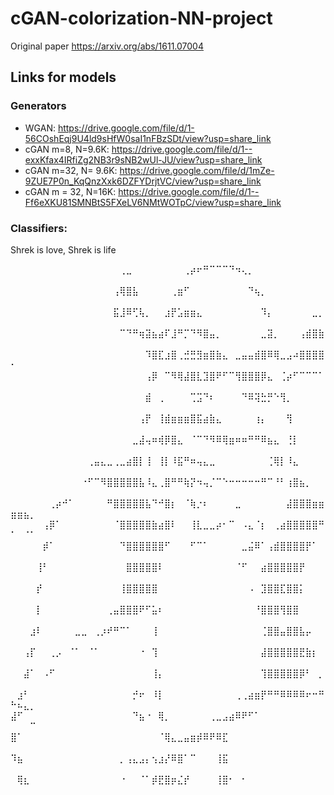 # cGAN-colorization-NN-project

Original paper https://arxiv.org/abs/1611.07004


## Links for models

### Generators

* WGAN: https://drive.google.com/file/d/1-56COshEqj9U4ld9sHfW0saI1nFBzSDt/view?usp=share_link
* cGAN m=8, N=9.6K: https://drive.google.com/file/d/1--exxKfax4IRfiZg2NB3r9sNB2wUl-JU/view?usp=share_link
* cGAN m=32, N= 9.6K: https://drive.google.com/file/d/1mZe-9ZUE7P0n_KqQnzXxk6DZFYDrjtVC/view?usp=share_link
* cGAN m = 32, N=16K: https://drive.google.com/file/d/1--Ff6eXKU81SMNBtS5FXeLV6NMtWOTpC/view?usp=share_link

### Classifiers:



Shrek is love, Shrek is life

⠀⠀⠀⠀⠀⠀⠀⠀⠀⠀⠀⠀⠀⠀⠀⠀⠀⢀⣀⠀⠀⠀⠀⠀⠀⠀⠀⢀⡴⠖⠛⠉⠉⠉⠙⠲⢄⡀⠀⠀⠀⠀⠀⠀⠀⠀⠀⠀⠀⠀⠀⠀⠀
⠀⠀⠀⠀⠀⠀⠀⠀⠀⠀⠀⠀⠀⠀⠀⠀⢠⢿⣿⣧⠀⠀⠀⠀⠀⢀⣶⠋⠀⠀⠀⠀⠀⠀⠀⠀⠀⠙⢦⡀⠀⠀⠀⠀⠀⠀⠀⠀⠀⠀⠀⠀⠀
⠀⠀⠀⠀⠀⠀⠀⠀⠀⠀⠀⠀⠀⠀⠀⠀⣯⣸⠿⢋⢧⡀⠀⠀⣰⡟⣡⣶⣶⣄⠀⠀⠀⠀⠀⠀⠀⠀⠀⠹⡄⠀⠀⠀⠀⠀⠀⣀⡀⠀⠀⠀⠀
⠀⠀⠀⠀⠀⠀⠀⠀⠀⠀⠀⠀⠀⠀⠀⠀⠀⠉⠙⠛⢶⣽⣦⣴⠏⣸⠛⡉⠙⠻⣿⣤⡀⠀⠀⠀⠀⠀⠀⣀⣽⡀⠀⠀⠀⢠⣾⣿⣷⠀⠀⠀⠀
⠀⠀⠀⠀⠀⠀⠀⠀⠀⠀⠀⠀⠀⠀⠀⠀⠀⠀⠀⠀⠀⠹⣿⣏⣰⣿⢀⣚⣛⣻⣶⣿⣷⣄⠀⣀⣤⣤⣾⣿⠿⢿⣀⣠⠴⣿⣿⣿⣿⠂⠀⠀⠀
⠀⠀⠀⠀⠀⠀⠀⠀⠀⠀⠀⠀⠀⠀⠀⠀⠀⠀⠀⠀⠀⢠⡿⠀⠉⠻⢿⣼⣿⣇⣹⣿⠟⠋⠉⢻⣿⣿⣿⡿⣄⠀⢈⡴⠋⠉⠉⠉⠁⠀⠀⠀⠀
⠀⠀⠀⠀⠀⠀⠀⠀⠀⠀⠀⠀⠀⠀⠀⠀⠀⠀⠀⠀⠀⣾⠀⢀⠀⠀⠀⠀⢉⣩⠙⠆⠀⠀⠀⠀⠙⠿⢽⣓⡛⠑⢻⡀⠀⠀⠀⠀⠀⠀⠀⠀⠀
⠀⠀⠀⠀⠀⠀⠀⠀⠀⠀⠀⠀⠀⠀⠀⠀⠀⠀⠀⠀⢠⡟⠀⢸⣾⣶⣶⣶⣿⣯⣴⣷⣄⠀⠀⠀⠀⠀⢰⡄⠀⠀⠀⢻⠀⠀⠀⠀⠀⠀⠀⠀⠀
⠀⠀⠀⠀⠀⠀⠀⠀⠀⠀⠀⠀⠀⠀⠀⠀⠀⠀⠀⣀⣼⢤⠶⢾⡿⣿⣄⠀⠈⠉⠙⠻⠿⢿⣶⠶⠶⠛⠛⠿⣦⣄⠀⢘⡇⠀⠀⠀⠀⠀⠀⠀⠀
⠀⠀⠀⠀⠀⠀⠀⠀⠀⠀⠀⠀⢀⣤⣄⣀⢀⣀⣴⣿⡇⢸⠀⢸⡇⠸⣯⠛⠶⢤⣄⣀⠀⠀⠀⠀⠀⠀⠀⠀⢈⢿⡇⠸⣄⠀⠀⠀⠀⠀⠀⠀⠀
⠀⠀⠀⠀⠀⠀⠀⠀⠀⠀⠀⠐⠋⠉⠻⣿⣿⣿⣿⣿⣧⠸⣄⢀⣿⠛⠛⢷⡝⠲⢤⡈⠉⠑⠒⠒⠒⠒⠒⠛⠉⠘⠃⢰⣿⣦⡀⠀⠀⠀⠀⠀⠀
⠀⠀⠀⠀⠀⠀⢀⡴⠚⠁⠀⠀⠀⠀⠀⠛⣿⣿⣿⣿⣿⣧⠙⠚⣿⡆⠀⠈⢷⡐⠆⠀⠀⠀⠀⣀⠀⠀⠀⠀⠀⠀⠀⣼⣿⣿⣿⣶⣶⣶⣶⣦⡀
⠀⠀⠀⠀⠀⢠⡿⠁⠀⠀⠀⠀⠀⠀⠀⠀⠈⣿⣿⣿⣿⣿⣷⣴⣿⠇⠀⠀⢸⣇⣀⣀⡴⠂⠉⠀⠠⣄⠈⡆⠀⢀⣴⣿⣿⣿⣿⣿⠛⠁⠀⠈⠁
⠀⠀⠀⠀⠀⡾⠁⠀⠀⠀⠀⠀⠀⠀⠀⠀⠀⠙⣿⣿⣿⣿⣿⣿⠋⠀⠀⠀⠋⠉⠁⠀⠀⠀⠀⠀⣀⣬⠿⠁⢠⣾⣿⣿⣿⣿⡟⠁⠀⠀⠀⠀⠀
⠀⠀⠀⠀⢸⠃⠀⠀⠀⠀⠀⠀⠀⠀⠀⠀⠀⠀⣿⣿⣿⣿⣿⠇⠀⠀⠀⠀⠀⠀⠀⠀⠀⠀⠀⠈⠋⠀⠀⣴⣿⣿⣿⣿⣿⡟⠀⠀⠀⠀⠀⠀⠀
⠀⠀⠀⠀⡞⠀⠀⠀⠀⠀⠀⠀⠀⠀⠀⠀⠀⢸⣿⣿⣿⣿⣿⠀⠀⠀⠀⠀⠀⠀⠀⠀⠀⠀⠀⠀⠀⠠⠀⣹⣿⣿⣏⣿⣿⡅⠀⠀⠀⠀⠀⠀⠀
⠀⠀⠀⠀⡇⠀⠀⠀⠀⠀⠀⠀⠀⠀⠀⢀⣤⣿⣿⣿⠟⠋⣥⠆⠀⠀⠀⠀⠀⠀⠀⠀⠀⠀⠀⠀⠀⠀⠘⣿⣿⣿⢻⣿⣿⠀⠀⠀⠀⠀⠀⠀⠀
⠀⠀⠀⣰⠇⠀⠀⠀⠀⠀⣀⣀⠀⢀⡰⠞⠛⠉⠁⠀⠀⠀⢸⠀⠀⠀⠀⠀⠀⠀⠀⠀⠀⠀⠀⠀⠀⠀⠀⢈⣿⣿⣤⣿⣿⣧⡤⠀⠀⠀⠀⠀⠀
⠀⠀⢠⡏⠀⠀⢀⡠⠀⠈⠁⠀⠈⠁⠀⠀⠀⠀⠀⠀⠐⠀⢹⠀⠀⠀⠀⠀⠀⠀⠀⠀⠀⠀⠀⠀⠀⠀⠀⣼⣿⣿⣿⣿⣿⣟⣷⡆⠀⠀⠀⠀⠀
⠀⠀⣼⠁⠀⠠⠋⠀⠀⠀⠀⠀⠀⠀⠀⠀⠀⠀⠀⠀⠀⠀⢸⡄⠀⠀⠀⠀⠀⠀⠀⠀⠀⠀⠀⠀⠀⠀⠀⢹⣿⣿⣿⣿⣿⡿⠃⠀⡀⠀⠀⠀⠀
⠀⣰⠃⠀⠀⠀⠀⠀⠀⠀⠀⠀⠀⠀⠀⠀⠀⠀⠀⡚⠖⠀⠸⡇⠀⠀⠀⠀⠀⠀⠀⠀⠀⠀⠀⢀⢀⣴⣶⡟⠛⠛⠿⠿⠿⠿⠖⠒⠛⠓⠦⣄⡀
⣼⠋⠀⠀⠀⠀⠀⠀⠀⠀⠀⠀⠀⠀⠀⠀⠀⠀⠀⠙⣦⠐⠀⢿⡀⠀⠀⠀⠀⠀⠀⢀⣀⣠⣴⠿⠟⠋⠁⠀⠀⠀⠀⠀⠀⠀⠀⠀⠀⠀⠀⠀⠉
⣿⠁⠀⠀⠀⠀⠀⠀⠀⠀⠀⠀⠀⠀⠀⠀⠀⠀⠀⠀⠀⠀⠀⠈⢿⣄⣀⣤⣶⡾⠿⠟⠿⣏⠀⠀⠀⠀⠀⠀⠀⠀⠀⠀⠀⠀⠀⠀⠀⠀⠀⠀⠀
⠹⣦⠀⠀⠀⠀⠀⠀⠀⠀⠀⠀⠀⠀⠀⠀⠀⡀⢠⣄⣠⡄⢢⣰⡜⠿⣿⠁⠉⠀⠀⠀⢸⣯⠀⠀⠀⠀⠀⠀⠀⠀⠀⠀⠀⠀⠀⠀⠀⠀⠀⠀⠀
⠀⢿⣆⠀⠀⠀⠀⠀⠀⠀⠀⠀⠀⠀⠀⠀⠀⠐⠀⠀⠈⠁⡾⣟⣿⡶⣌⡞⠀⠀⠀⠀⢸⣿⠂⠀⠂⠀⠀⠀⠀⠀⠀⠀⠀⠀⠀⠀
